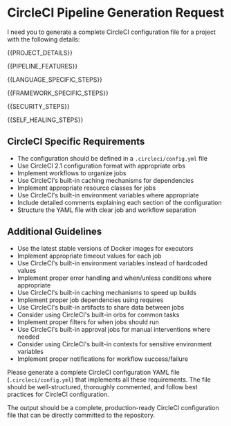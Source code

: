 # CircleCI Pipeline Generation Request

I need you to generate a complete CircleCI configuration file for a project with the following details:

{{PROJECT_DETAILS}}

{{PIPELINE_FEATURES}}

{{LANGUAGE_SPECIFIC_STEPS}}

{{FRAMEWORK_SPECIFIC_STEPS}}

{{SECURITY_STEPS}}

{{SELF_HEALING_STEPS}}

## CircleCI Specific Requirements
- The configuration should be defined in a `.circleci/config.yml` file
- Use CircleCI 2.1 configuration format with appropriate orbs
- Implement workflows to organize jobs
- Use CircleCI's built-in caching mechanisms for dependencies
- Implement appropriate resource classes for jobs
- Use CircleCI's built-in environment variables where appropriate
- Include detailed comments explaining each section of the configuration
- Structure the YAML file with clear job and workflow separation

## Additional Guidelines
- Use the latest stable versions of Docker images for executors
- Implement appropriate timeout values for each job
- Use CircleCI's built-in environment variables instead of hardcoded values
- Implement proper error handling and when/unless conditions where appropriate
- Use CircleCI's built-in caching mechanisms to speed up builds
- Implement proper job dependencies using requires
- Use CircleCI's built-in artifacts to share data between jobs
- Consider using CircleCI's built-in orbs for common tasks
- Implement proper filters for when jobs should run
- Use CircleCI's built-in approval jobs for manual interventions where needed
- Consider using CircleCI's built-in contexts for sensitive environment variables
- Implement proper notifications for workflow success/failure

Please generate a complete CircleCI configuration YAML file (`.circleci/config.yml`) that implements all these requirements. The file should be well-structured, thoroughly commented, and follow best practices for CircleCI configuration.

The output should be a complete, production-ready CircleCI configuration file that can be directly committed to the repository.
